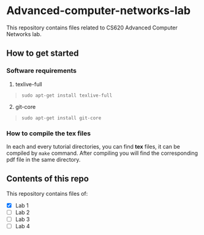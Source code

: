 Advanced-computer-networks-lab
==============================

This repository contains files related to CS620 Advanced Computer Networks lab.

## How to get started ##

### Software requirements ###

1. texlive-full
> `sudo apt-get install texlive-full`

2. git-core
> `sudo apt-get install git-core`

### How to compile the tex files ###

In each and every tutorial directories, you can find **tex** files, it can be compiled by `make` command.
After compiling you will find the corresponding pdf file in the same directory.

## Contents of this repo ##

This repository contains files of: 

- [x] Lab 1
- [ ] Lab 2
- [ ] Lab 3
- [ ] Lab 4
